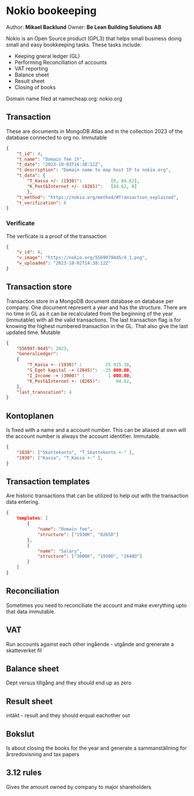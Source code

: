 # Nokio bookeeping

Author: **Mikael Backlund** Owner: **Be Lean Building Solutions AB**

Nokio is an Open Source product (GPL3) that helps small business doing small and easy bookkeeping tasks. These tasks
include:

* Keeping gneral ledger (GL)
* Performing Reconciliation of accounts
* VAT reporting
* Balance sheet
* Result sheet
* Closing of books

Domain name filed at namecheap.org: nokio.org

## Transaction

These are documents in MongoDB Atlas and in the collection 2023 of the database connected to org no. Immutable

```json
{
    "t_id": 4,
    "t_name": "Domain fee 1Y",
    "t_date": "2023-10-03T16:38:12Z",
    "t_description": "Domain name to map host IP to nokio.org",
    "t_data": {
        "T_Kassa +/- (1930)":           [0, 84.62], 
        "K_Post&Internet +/- (8265)":   [84.62, 0]
        },
    "t_method": "https://nokio.org/method/#Transaction_explained",
    "t_verification": 8
}
```

### Verificate

The verficate is a proof of the transaction

```json
{
    "v_id": 8,
    "v_image": "https://nokio.org/5569979445/4_1.png",
    "v_uploaded": "2023-10-02T14:38:12Z"
}
```

## Transaction store

Transaction store in a MongoDB document database on database per company.
One document represent a year and has the structure. There are no time in GL as it can be recalculated from the beginning of the year (immutable) with all the valid transactions. The last transaction flag is for knowing the highest numbered transaction in the GL. That also give the last updated time. Mutable

```json
{
    "556997-9445": 2023,
    "GeneralLedger": 
    {
        "T_Kassa +- (1930)" :         25 915.38,
        "S_Eget kapital -+ (2045)":  -25 000.00,
        "I_Income -+ (3000)" :         1 000.00,
        "K_Post&Internet +- (8265)":      84.62, 
    },
    "last_transcation": 4
}
```

## Kontoplanen

Is fixed with a name and a account number. This can be aliased at own will the account number is always the account identifier. Immutable.

```json
{
    "1630": ["Skattekonto", "T_Skattekonto +-" ],
    "1930": ["Kassa", "T_Kassa +-" ],
}
```

## Transaction templates

Are historic transactions that can be utilized to help out with the transaction data entering.

```json
{
    templates: [
        {
            "name": "Domain fee",
            "structure": ["1930K", "8265D"]
        }, 
        {
            "name": "Salary",
            "structure": ["3000K", "1930D", "2640D"]
        }
    ]
}
```

## Reconciliation

Sometimes you need to reconciliate the account and make everything upto that data immutable.

## VAT

Run accounts against each other ingående - utgånde and grenerate a skatteverket fil

## Balance sheet

Dept versus tillgång and they should end up as zero

## Result sheet

intäkt - result and they should erqual eachother out

## Bokslut

Is about closing the books for the year and generate a sammanställning for årsredovisning and tax papers

## 3.12 rules

Gives the amount owned by company to major shareholders
